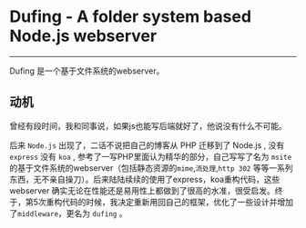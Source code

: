 # Dufing - A folder system based Node.js webserver

----

Dufing 是一个基于文件系统的webserver。


## 动机

曾经有段时间，我和同事说，如果js也能写后端就好了，他说没有什么不可能。

后来 `Node.js` 出现了，二话不说把自己的博客从 PHP 迁移到了 Node.js , 没有 `express` 没有 `koa` , 参考了一写PHP里面认为精华的部分，自己写写了名为 `msite` 的基于文件系统的webserver（包括静态资源的`mime`,`流处理`,`http 302` 等等一系列东西，无不亲自操刀）。后来陆陆续续的使用了express，koa重构代码，这些 webserver 确实无论在性能还是易用性上都做到了很高的水准，很受启发。终于，第5次重构代码的时候，我决定重新用回自己的框架，优化了一些设计并增加了`middleware`，更名为 `dufing` 。
